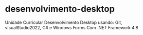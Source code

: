 # desenvolvimento-desktop
Unidade Curricular Desenvolvimento Desktop usando: Git, visualStudio2022, C# e Windows Forms Com .NET Framework 4.8
